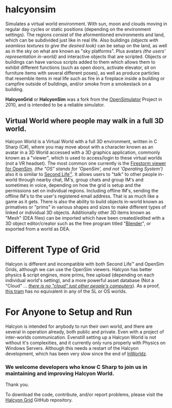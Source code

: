 # halcyonsim

Simulates a virtual world environment. With sun, moon and clouds moving in regular day cycles or static positions (depending on the environment settings).  The regions consist of the aformentioned environments and land, which can be subdivided just like in real life. Also buildings *(objects with seamless textures to give the desired look)* can be setup on the land, as well as in the sky on what are known as "sky platforms". Plus avatars *(the users' representation in-world)* and interactive objects that are scripted. Objects or buildings can have various scripts added to them which allows them to exhibit different functions (such as open doors, activate elevator, sit on furniture items with several different poses), as well as produce particles that resemble items in real life such as fire in a fireplace inside a building or campfire outside of buildings, and/or smoke from a smokestack on a building. 

**HalcyonGrid** or **HalcyonSim** was a fork from the <a href="https://opensimulator.org" rel="nofollow" >OpenSimulator</a> Project in 2010, and is intended to be a reliable simulator. 

## Virtual World where people may walk in a full 3D world.

Halcyon World is a Virtual World with a full 3D environment,  written in C Sharp (C#), where you may move about with a character known as an avatar in a 3D World accessed with a 3D graphics application, commonly known as a "viewer", which is used to access/login to these virtual worlds (not a VR headset). The most common one currently is the <a href="https://firestormviewer.org" rel="follow">Firestorm viewer for OpenSim</a>.  *(the "OS" stands for 'OpenSim', and not 'Operating System')* also it is similar to <a href="https://SecondLife.com" rel="nofollow" >Second Life™</a>.  It allows users to "talk" to other people in-world through nearby chat, IM's, group chats and group IM's and sometimes in voice, depending on how the grid is setup and the permissions set on individual regions. Including offline IM's, sending the offline IM's to the user's registered email address. That is as much like a game as it gets. There is also the ability to build objects in-world known as primatives or "prims" in various shapes and sizes to make different types of linked or individual 3D objects. Additionally other 3D items known as "Mesh" (DEA files) can be imported which have been created/edited with a 3D object editor/creator such as the free program titled "<a href="https://store.steampowered.com/app/365670/Blender/" rel="follow" >Blender</a>", or exported from a world as DEA. 

# Different Type of Grid

Halcyon is different and incompatible with both Second Life™ and OpenSim Grids, although we can use the OpenSim viewers. Halcyon has better physics & script engines, more prims, free upload (depending on each individual world's setting), and a more powerful asset database (Not a "Cloud" ... <a href="https://fsfe.org/contribute/spreadtheword.html#nocloud" rel="follow" >*there is no "cloud" just other people's computers*</a>). As a proof, <a href="https://youtube.com/watch?v=_QnNH-xDPyg" rel="nofollow">this tram</a> has no equivalent in any of the SL or OS worlds. 

# For Anyone to Setup and Run

Halcyon is intended for anybody to run their own world, and there are several in operation already, both public and private. Even with a project of inter-worlds communication. Evenstill setting up a Halcyon World is not without it's complexities, and it currently only runs properly with Physics on Windows Servers. Although this needs a restart of the Halcyon development, which has been very slow since the end of <a href="https://web.archive.org/web/20180806205343/https://inworldz.com/" rel="nofollow" >InWorldz</a>. <!-- A project which is today coming to fruition is the <a href="https://mundosmarket.com" rel="follow" >Mundos Market</a>, which will allow merchants to sell their creations in all connected Halcyon Worlds. Similar to the Second Life™ Marketplace.-->

### We welcome developers who know C Sharp to join us in maintaining and improving Halcyon World. 

Thank you.

To download the code, contribute, and/or report problems, please visit the <a href="https://github.com/HalcyonGrid" rel="follow" >Halcyon Grid</a> GitHub repository. 
